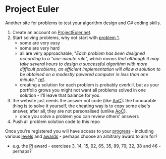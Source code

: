# Project Euler 

Another site for problems to test your algorithm design and C# coding skills. 

1. Create an account on [ProjectEuler.net](https://projecteuler.net/). 
1. Start solving problems, why not start with [problem 1](https://projecteuler.net/problem=1). 
    - some are very easy 
    - some are very hard 
    - all are very approachable, "*Each problem has been designed according to a "one-minute rule", which means that although it may take several hours to design a successful algorithm with more difficult problems, an efficient implementation will allow a solution to be obtained on a modestly powered computer in less than one minute.*" [ref](https://projecteuler.net/about).
    - creating a solution for each problem is probably overkill, but as your portfolio grows you might not want all problems solved in one solution - I'll leave that balance for you. 
1. the website just needs the answer not code (like [AoC](https://adventofcode.com/)): the honourable thing is to solve it yourself, the cheating way is to copy some else's answer, after all, they are not personalised (unlike [AoC](https://adventofcode.com/)).
    - once you solve a problem you can review others' answers 
1. Push all problem solution code to this repo 

Once you're registered you will have access to your [progress](https://projecteuler.net/progress) - including various [levels](https://projecteuler.net/progress;show=levels) and [awards](https://projecteuler.net/progress;show=awards) - perhaps choose an arbitrary award to aim for? 
  - e.g. the [Pi](https://projecteuler.net/award=11) award - exercises 3, 14, 15, 92, 65, 35, 89, 79, 32, 38 and 46 - perhaps? 

